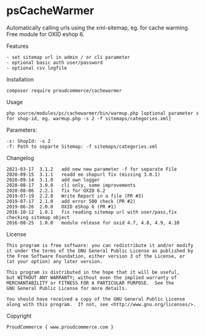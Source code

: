 psCacheWarmer
============

Automatically calling urls using the xml-sitemap, eg. for cache warming.
Free module for OXID eshop 6.

Features

	- set sitemap url in admin / or cli parameter
	- optional basic auth user/password
	- optional csv logfile

Installation

	composer require proudcommerce/cachewarmer

Usage

	php source/modules/pc/cachewarmer/bin/warmup.php [optional parameter s for shop-id, eg. warmup.php -s 2 -f sitemaps/categories.xml]

Parameters:

    -s: ShopId: -s 2
    -f: Path to separte Sitemap: -f sitemaps/categories.xml
	
Changelog

    2021-03-17  3.1.2   add new new parameter -f for separate File
    2020-09-15  3.1.1   readd ee shopurl fix (missing 3.0.1)
	2020-09-14  3.1.0   add own logger
    2020-08-17  3.0.0   cli only, some improvements
	2020-08-06  2.2.1   fix for OXID 6.2
	2019-07-19  2.2.0   Write Report in a file (PR #3)
	2019-07-17  2.1.0   add error 500 check (PR #2)
	2019-06-26  2.0.0   OXID eShop 6 (PR #1)
	2016-10-12  1.0.1   fix reading sitemap url with user/pass,fix checking sitemap object
	2016-08-25  1.0.0   module release for oxid 4.7, 4.8, 4.9, 4.10

License

    This program is free software: you can redistribute it and/or modify
    it under the terms of the GNU General Public License as published by
    the Free Software Foundation, either version 3 of the License, or
    (at your option) any later version.

    This program is distributed in the hope that it will be useful,
    but WITHOUT ANY WARRANTY; without even the implied warranty of
    MERCHANTABILITY or FITNESS FOR A PARTICULAR PURPOSE.  See the
    GNU General Public License for more details.

    You should have received a copy of the GNU General Public License
    along with this program.  If not, see <http://www.gnu.org/licenses/>.
    

Copyright

	ProudCommerce { www.proudcommerce.com }
